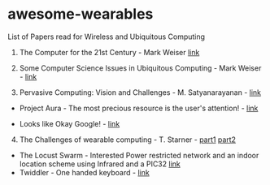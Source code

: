 # awesome-wearables
List of Papers read for Wireless and Ubiquitous Computing


1. The Computer for the 21st Century - Mark Weiser [link](http://www.ubiq.com/hypertext/weiser/SciAmDraft3.html)

2. Some Computer Science Issues in Ubiquitous Computing - Mark Weiser - [link](https://dl.acm.org/citation.cfm?id=159617)

3. Pervasive Computing: Vision and Challenges - M. Satyanarayanan - [link](http://ieeexplore.ieee.org/document/943998/?arnumber=943998&tag=1)

  - Project Aura - The most precious resource is the user's attention! - [link](http://www.cs.cmu.edu/~aura/auravideo.mpg)

  - Looks like Okay Google! - [link](https://www.youtube.com/watch?v=MMid2xUtWmo)

4. The Challenges of wearable computing - T. Starner - [part1](http://ieeexplore.ieee.org/document/946681/?isNumber=20475&arnumber=946681&tag=1) [part2](http://ieeexplore.ieee.org/document/946683/?isNumber=20475&arnumber=946683)

  - The Locust Swarm - Interested Power restricted network and an indoor location scheme using Infrared and a PIC32 [link](https://www.cc.gatech.edu/people/home/thad/p/031_20_Activity/locust-swarm-ISWC97.pdf)
  - Twiddler - One handed keyboard - [link](https://smartech.gatech.edu/bitstream/handle/1853/58/04-09.pdf;sequence=1)

